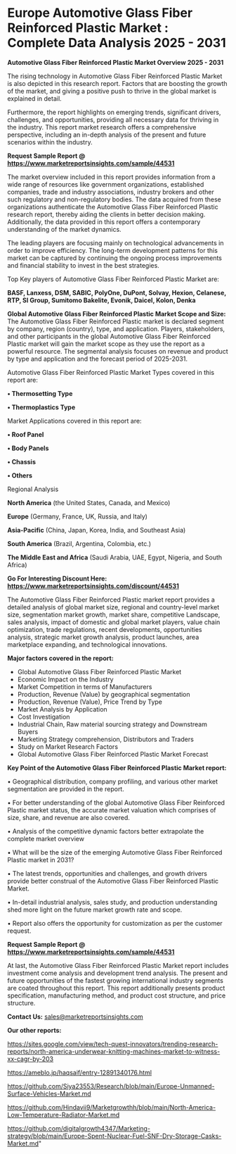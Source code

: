 # Europe Automotive Glass Fiber Reinforced Plastic Market : Complete Data Analysis 2025 - 2031

<Strong> Automotive Glass Fiber Reinforced Plastic Market Overview 2025 - 2031</strong>

The rising technology in Automotive Glass Fiber Reinforced Plastic Market is also depicted in this research report. Factors that are boosting the growth of the market, and giving a positive push to thrive in the global market is explained in detail.

Furthermore, the report highlights on emerging trends, significant drivers, challenges, and opportunities, providing all necessary data for thriving in the industry. This report market research offers a comprehensive perspective, including an in-depth analysis of the present and future scenarios within the industry.

<strong>Request Sample Report @ <a href=https://www.marketreportsinsights.com/sample/44531>https://www.marketreportsinsights.com/sample/44531</a></strong>

The market overview included in this report provides information from a wide range of resources like government organizations, established companies, trade and industry associations, industry brokers and other such regulatory and non-regulatory bodies. The data acquired from these organizations authenticate the Automotive Glass Fiber Reinforced Plastic research report, thereby aiding the clients in better decision making. Additionally, the data provided in this report offers a contemporary understanding of the market dynamics.

The leading players are focusing mainly on technological advancements in order to improve efficiency. The long-term development patterns for this market can be captured by continuing the ongoing process improvements and financial stability to invest in the best strategies.

Top Key players of Automotive Glass Fiber Reinforced Plastic Market are:

<strong>BASF, Lanxess, DSM, SABIC, PolyOne, DuPont, Solvay, Hexion, Celanese, RTP, SI Group, Sumitomo Bakelite, Evonik, Daicel, Kolon, Denka</strong>

<strong><b>Global Automotive Glass Fiber Reinforced Plastic Market Scope and Size:</b></strong>
The Automotive Glass Fiber Reinforced Plastic market is declared segment by company, region (country), type, and application. Players, stakeholders, and other participants in the global Automotive Glass Fiber Reinforced Plastic market will gain the market scope as they use the report as a powerful resource. The segmental analysis focuses on revenue and product by type and application and the forecast period of 2025-2031.

Automotive Glass Fiber Reinforced Plastic Market Types covered in this report are:

<strong>•  Thermosetting Type

•  Thermoplastics Type</strong>

Market Applications covered in this report are:

<strong>•  Roof Panel

•  Body Panels

•  Chassis

•  Others</strong> 

Regional Analysis

<strong>North America</strong> (the United States, Canada, and Mexico)

<strong>Europe</strong> (Germany, France, UK, Russia, and Italy)

<strong>Asia-Pacific</strong> (China, Japan, Korea, India, and Southeast Asia)

<strong>South America</strong> (Brazil, Argentina, Colombia, etc.)

<strong>The Middle East and Africa</strong> (Saudi Arabia, UAE, Egypt, Nigeria, and South Africa)

<strong>Go For Interesting Discount Here: <a href=https://www.marketreportsinsights.com/discount/44531>https://www.marketreportsinsights.com/discount/44531</a></strong>

The Automotive Glass Fiber Reinforced Plastic market report provides a detailed analysis of global market size, regional and country-level market size, segmentation market growth, market share, competitive Landscape, sales analysis, impact of domestic and global market players, value chain optimization, trade regulations, recent developments, opportunities analysis, strategic market growth analysis, product launches, area marketplace expanding, and technological innovations.

<strong><b>Major factors covered in the report:</b></strong>
<ul>
  <li>Global Automotive Glass Fiber Reinforced Plastic Market </li>
  <li>Economic Impact on the Industry</li>
  <li>Market Competition in terms of Manufacturers</li>
  <li>Production, Revenue (Value) by geographical segmentation</li>
  <li>Production, Revenue (Value), Price Trend by Type</li>
  <li>Market Analysis by Application</li>
  <li>Cost Investigation</li>
  <li>Industrial Chain, Raw material sourcing strategy and Downstream Buyers</li>
  <li>Marketing Strategy comprehension, Distributors and Traders</li>
  <li>Study on Market Research Factors</li>
  <li>Global Automotive Glass Fiber Reinforced Plastic Market Forecast</li>
</ul>

<strong><b>Key Point of the Automotive Glass Fiber Reinforced Plastic Market report:</b></strong>

• Geographical distribution, company profiling, and various other market segmentation are provided in the report.

• For better understanding of the global Automotive Glass Fiber Reinforced Plastic market status, the accurate market valuation which comprises of size, share, and revenue are also covered.

• Analysis of the competitive dynamic factors better extrapolate the complete market overview

• What will be the size of the emerging Automotive Glass Fiber Reinforced Plastic market in 2031?

• The latest trends, opportunities and challenges, and growth drivers provide better construal of the Automotive Glass Fiber Reinforced Plastic Market.

• In-detail industrial analysis, sales study, and production understanding shed more light on the future market growth rate and scope.

• Report also offers the opportunity for customization as per the customer request.

<strong>Request Sample Report @ <a href=https://www.marketreportsinsights.com/sample/44531>https://www.marketreportsinsights.com/sample/44531</a></strong>

At last, the Automotive Glass Fiber Reinforced Plastic Market report includes investment come analysis and development trend analysis. The present and future opportunities of the fastest growing international industry segments are coated throughout this report. This report additionally presents product specification, manufacturing method, and product cost structure, and price structure.

<strong>Contact Us:</strong>
sales@marketreportsinsights.com

<strong>Our other reports:</strong>

<a href=https://sites.google.com/view/tech-quest-innovators/trending-research-reports/north-america-underwear-knitting-machines-market-to-witness-xx-cagr-by-203>https://sites.google.com/view/tech-quest-innovators/trending-research-reports/north-america-underwear-knitting-machines-market-to-witness-xx-cagr-by-203</a>

<a href=https://ameblo.jp/haqsaif/entry-12891340176.html>https://ameblo.jp/haqsaif/entry-12891340176.html</a>

<a href=https://github.com/Siya23553/Research/blob/main/Europe-Unmanned-Surface-Vehicles-Market.md>https://github.com/Siya23553/Research/blob/main/Europe-Unmanned-Surface-Vehicles-Market.md</a>

<a href=https://github.com/Hindavii9/Marketgrowthh/blob/main/North-America-Low-Temperature-Radiator-Market.md>https://github.com/Hindavii9/Marketgrowthh/blob/main/North-America-Low-Temperature-Radiator-Market.md</a>

<a href=https://github.com/digitalgrowth4347/Marketing-strategy/blob/main/Europe-Spent-Nuclear-Fuel-SNF-Dry-Storage-Casks-Market.md>https://github.com/digitalgrowth4347/Marketing-strategy/blob/main/Europe-Spent-Nuclear-Fuel-SNF-Dry-Storage-Casks-Market.md</a>"
